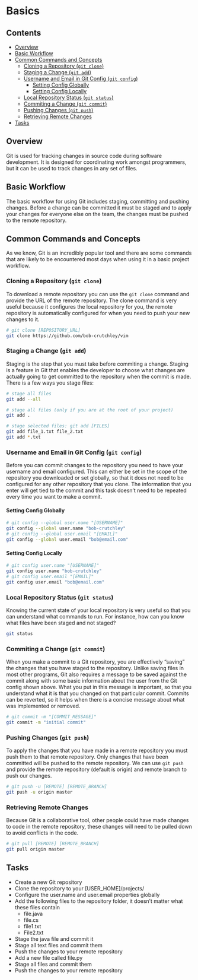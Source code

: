 <!--PROPS
{
    "name": "Basics",
    "est_time": 15
}
-->

# Basics



<!--TOC_START-->
## Contents
- [Overview](#overview)
- [Basic Workflow](#basic-workflow)
- [Common Commands and Concepts](#common-commands-and-concepts)
	- [Cloning a Repository (`git clone`)](#cloning-a-repository-git-clone)
	- [Staging a Change (`git add`)](#staging-a-change-git-add)
	- [Username and Email in Git Config (`git config`)](#username-and-email-in-git-config-git-config)
		- [Setting Config Globally](#setting-config-globally)
		- [Setting Config Locally](#setting-config-locally)
	- [Local Repository Status (`git status`)](#local-repository-status-git-status)
	- [Commiting a Change (`git commit`)](#commiting-a-change-git-commit)
	- [Pushing Changes (`git push`)](#pushing-changes-git-push)
	- [Retrieving Remote Changes](#retrieving-remote-changes)
- [Tasks](#tasks)

<!--TOC_END-->
## Overview
Git is used for tracking changes in source code during software development.
It is designed for coordinating work amongst programmers, but it can be used to track changes in any set of files.

## Basic Workflow
The basic workflow for using Git includes staging, committing and pushing changes.
Before a change can be committed it must be staged and to apply your changes for everyone else on the team, the changes must be pushed to the remote repository.

## Common Commands and Concepts
As we know, Git is an incredibly popular tool and there are some commands that are likely to be encountered most days when using it in a basic project workflow.

### Cloning a Repository (`git clone`)
To download a remote repository you can use the `git clone` command and provide the URL of the remote repository.
The clone command is very useful because it configures the local repository for you, the remote repository is automatically configured for when you need to push your new changes to it.
```bash
# git clone [REPOSITORY_URL]
git clone https://github.com/bob-crutchley/vim
```

### Staging a Change (`git add`)
Staging is the step that you must take before commiting a change.
Staging is a feature in Git that enables the developer to choose what changes are actually going to get committed to the repository when the commit is made. There is a few ways you stage files:
```bash
# stage all files
git add --all

# stage all files (only if you are at the root of your project)
git add .

# stage selected files: git add [FILES]
git add file_1.txt file_2.txt
git add *.txt
```

### Username and Email in Git Config (`git config`)
Before you can commit changes to the repository you need to have your username and email configured.
This can either be set in the scope of the repository you downloaded or set globally, so that it does not need to be configured for any other repository that you clone.
The information that  you enter will get tied to the commit and this task doesn’t need to be repeated every time you want to make a commit.

#### Setting Config Globally
```bash
# git config --global user.name "[USERNAME]"
git config --global user.name "bob-crutchley"
# git config --global user.email "[EMAIL]"
git config --global user.email "bob@email.com"
```

#### Setting Config Locally
```bash
# git config user.name "[USERNAME]"
git config user.name "bob-crutchley"
# git config user.email "[EMAIL]"
git config user.email "bob@email.com"
```

### Local Repository Status (`git status`)
Knowing the current state of your local repository is very useful so that you can understand what commands to run.
For instance, how can you know what files have been staged and not staged?
```bash
git status
```

### Commiting a Change (`git commit`)
When you make a commit to a Git repository, you are effectively “saving” the changes that you have staged to the repository.
Unlike saving files in most other programs, Git also requires a message to be saved against the commit along with some basic information about the user from the Git config shown above.
What you put in this message is important, so that you understand what it is that you changed on that particular commit.
Commits can be reverted, so it helps when there is a concise message about what was implemented or removed.
```bash
# git commit -m "[COMMIT_MESSAGE]"
git commit -m "initial commit"
```

### Pushing Changes (`git push`)
To apply the changes that you have made in a remote repository you must push them to that remote repository.
Only changes that have been committed will be pushed to the remote repository.
We can use `git push` and provide the remote repository (default is origin) and remote branch to push our changes.
```bash
# git push -u [REMOTE] [REMOTE_BRANCH]
git push -u origin master
```

### Retrieving Remote Changes
Because Git is a collaborative tool, other people could have made changes to code in the remote repository, these changes will need to be pulled down to avoid conflicts in the code.
```bash
# git pull [REMOTE] [REMOTE_BRANCH]
git pull origin master
```

## Tasks
- Create a new Git repository
- Clone the repository to your [USER_HOME]/projects/
- Configure the user.name and user.email properties globally
- Add the following files to the repository folder, it doesn’t matter what these files contain
    - file.java
    - file.cs
    - file1.txt
    - File2.txt
- Stage the java file and commit it
- Stage all text files and commit them
- Push the changes to your remote repository
- Add a new file called file.py
- Stage all files and commit them
- Push the changes to your remote repository

